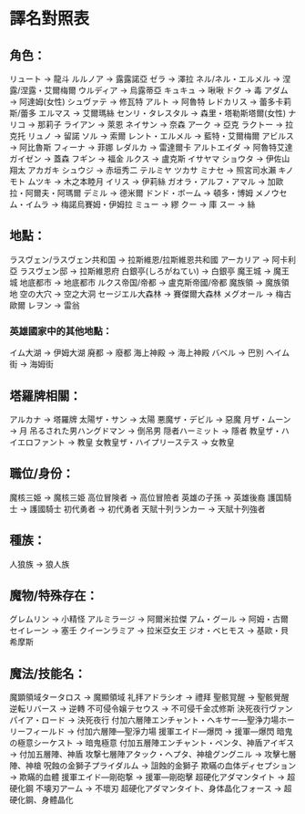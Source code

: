 # 譯名對照表

## 角色：

リュート → 龍斗
ルルノア → 露露諾亞
ゼラ → 澤拉
ネル/ネル・エルメル → 涅露/涅露・艾爾梅爾
ウルディア → 烏露蒂亞
キュキュ → 啾啾
ドク → 毒
アダム → 阿達姆(女性)
シュヴァテ → 修瓦特
アルト → 阿魯特
レドカリス → 蕾多卡莉斯/蕾多
エルマス → 艾爾瑪絲
センリ・タレスタル → 森里・塔勒斯塔爾(女性)
ナリコ → 那莉子
ライアン → 萊恩
ネイサン → 奈森
アーク → 亞克
ラクトー → 拉克托
リュノ → 留諾
ソル → 索爾
レント・エルメル → 藍特・艾爾梅爾
アビルス → 阿比魯斯
フィーナ → 菲娜
レダルカ → 雷達爾卡
アルトエイダ → 阿魯特艾達
ガイゼン → 蓋森
フギン → 福金
ルクス → 盧克斯
イサヤマ ショウタ → 伊佐山翔太
アカガキ シュウジ → 赤垣秀二
テルミヤ ツカサ ミナセ → 照宮司水瀨
キノモト ムツキ → 木之本睦月
イリス → 伊莉絲
ガオラ・アルフ・アマル → 加歐拉・阿爾夫・阿瑪爾
デミル → 德米爾
ドンド・ボーム → 頓多・博姆
メノウセム・イムラ → 梅諾烏賽姆・伊姆拉
ミュー → 繆
クー → 庫
スー → 絲

## 地點：

ラスヴェン/ラスヴェン共和国 → 拉斯維恩/拉斯維恩共和國
アーカリア → 阿卡利亞
ラスヴェン邸 → 拉斯維恩府
白銀亭(しろがねてい) → 白銀亭
魔王城 → 魔王城
地底都市 → 地底都市
ルクス帝国/帝都 → 盧克斯帝國/帝都
魔族領 → 魔族領地
空の大穴 → 空之大洞
セージエル大森林 → 賽傑爾大森林
メグオール → 梅古歐爾
レヲン → 雷翁

### 英雄國家中的其他地點：

イム大湖 → 伊姆大湖
廃都 → 廢都
海上神殿 → 海上神殿
バベル → 巴別
ヘイム街 → 海姆街

## 塔羅牌相關：

アルカナ → 塔羅牌
太陽ザ・サン → 太陽
悪魔ザ・デビル → 惡魔
月ザ・ムーン → 月
吊るされた男ハングドマン → 倒吊男
隠者ハーミット → 隱者
教皇ザ・ハイエロファント → 教皇
女教皇ザ・ハイプリーステス → 女教皇

## 職位/身份：

魔核三姫 → 魔核三姫
高位冒険者 → 高位冒險者
英雄の子孫 → 英雄後裔
護国騎士 → 護國騎士
初代勇者 → 初代勇者
天賦十列ランカー → 天賦十列強者

## 種族：

人狼族 → 狼人族

## 魔物/特殊存在：

グレムリン → 小精怪
アルミラージ → 阿爾米拉傑
アム・グール → 阿姆・古爾
セイレーン → 塞壬
クイーンラミア → 拉米亞女王
ジオ・ベヒモス → 基歐・貝希摩斯

## 魔法/技能名：

魔顕領域タータロス → 魔顯領域
礼拝アドラシオ → 禮拜
聖骸覚醒 → 聖骸覺醒
逆転リバース → 逆轉
不可侵令嬢テセウス → 不可侵千金忒修斯
決死夜行ヴァンパイア・ロード → 決死夜行
付加六層陣エンチャント・ヘキサー―聖浄力場ホーリーフィールド → 付加六層陣—聖淨力場
援軍エイド―爆閃 → 援軍—爆閃
暗鬼の極意シーケスト → 暗鬼極意
付加五層陣エンチャント・ペンタ、神盾アイギス → 付加五層陣、神盾
攻撃七層陣アタック・ヘプタ、神槍グングニル → 攻擊七層陣、神槍
呪蝕の金獅子プライダルム → 詛蝕的金獅子
欺瞞の血体ディセプション → 欺瞞的血體
援軍エイド―剛砲撃 → 援軍—剛砲擊
超硬化アダマンタイト → 超硬化鋼
不壊刃アーム → 不壞刃
超硬化アダマンタイト、身体晶化フォース → 超硬化鋼、身體晶化
